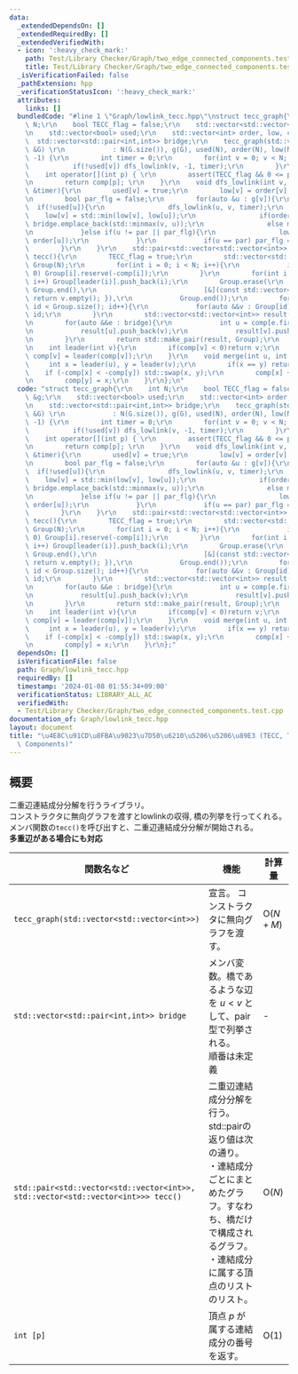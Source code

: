```yaml
---
data:
  _extendedDependsOn: []
  _extendedRequiredBy: []
  _extendedVerifiedWith:
  - icon: ':heavy_check_mark:'
    path: Test/Library Checker/Graph/two_edge_connected_components.test.cpp
    title: Test/Library Checker/Graph/two_edge_connected_components.test.cpp
  _isVerificationFailed: false
  _pathExtension: hpp
  _verificationStatusIcon: ':heavy_check_mark:'
  attributes:
    links: []
  bundledCode: "#line 1 \"Graph/lowlink_tecc.hpp\"\nstruct tecc_graph{\r\n    int\
    \ N;\r\n    bool TECC_flag = false;\r\n    std::vector<std::vector<int>> &g;\r\
    \n    std::vector<bool> used;\r\n    std::vector<int> order, low, comp;\r\n  \
    \  std::vector<std::pair<int,int>> bridge;\r\n    tecc_graph(std::vector<std::vector<int>>\
    \ &G) \r\n            : N(G.size()), g(G), used(N), order(N), low(N), comp(N,\
    \ -1) {\r\n        int timer = 0;\r\n        for(int v = 0; v < N; v++){\r\n \
    \           if(!used[v]) dfs_lowlink(v, -1, timer);\r\n        }\r\n    }\r\n\
    \    int operator[](int p) { \r\n        assert(TECC_flag && 0 <= p && p < N);\r\
    \n        return comp[p]; \r\n    }\r\n    void dfs_lowlink(int v, int par, int\
    \ &timer){\r\n        used[v] = true;\r\n        low[v] = order[v] = timer++;\r\
    \n        bool par_flg = false;\r\n        for(auto &u : g[v]){\r\n          \
    \  if(!used[u]){\r\n                dfs_lowlink(u, v, timer);\r\n            \
    \    low[v] = std::min(low[v], low[u]);\r\n                if(order[v] < low[u])\
    \ bridge.emplace_back(std::minmax(v, u));\r\n                else merge(u, v);\r\
    \n            }else if(u != par || par_flg){\r\n                low[v] = std::min(low[v],\
    \ order[u]);\r\n            }\r\n            if(u == par) par_flg = true;\r\n\
    \        }\r\n    }\r\n    std::pair<std::vector<std::vector<int>>, std::vector<std::vector<int>>>\
    \ tecc(){\r\n        TECC_flag = true;\r\n        std::vector<std::vector<int>>\
    \ Group(N);\r\n        for(int i = 0; i < N; i++){\r\n            if(comp[i] <\
    \ 0) Group[i].reserve(-comp[i]);\r\n        }\r\n        for(int i = 0; i < N;\
    \ i++) Group[leader(i)].push_back(i);\r\n        Group.erase(\r\n            std::remove_if(Group.begin(),\
    \ Group.end(),\r\n                           [&](const std::vector<int>& v) {\
    \ return v.empty(); }),\r\n            Group.end());\r\n        for(int id = 0;\
    \ id < Group.size(); id++){\r\n            for(auto &&v : Group[id]) comp[v] =\
    \ id;\r\n        }\r\n        std::vector<std::vector<int>> result(Group.size());\r\
    \n        for(auto &&e : bridge){\r\n            int u = comp[e.first], v = comp[e.second];\r\
    \n            result[u].push_back(v);\r\n            result[v].push_back(u);\r\
    \n        }\r\n        return std::make_pair(result, Group);\r\n    }\r\n    private:\r\
    \n    int leader(int v){\r\n        if(comp[v] < 0)return v;\r\n        return\
    \ comp[v] = leader(comp[v]);\r\n    }\r\n    void merge(int u, int v){\r\n   \
    \     int x = leader(u), y = leader(v);\r\n        if(x == y) return;\r\n    \
    \    if (-comp[x] < -comp[y]) std::swap(x, y);\r\n        comp[x] += comp[y];\r\
    \n        comp[y] = x;\r\n    }\r\n};\n"
  code: "struct tecc_graph{\r\n    int N;\r\n    bool TECC_flag = false;\r\n    std::vector<std::vector<int>>\
    \ &g;\r\n    std::vector<bool> used;\r\n    std::vector<int> order, low, comp;\r\
    \n    std::vector<std::pair<int,int>> bridge;\r\n    tecc_graph(std::vector<std::vector<int>>\
    \ &G) \r\n            : N(G.size()), g(G), used(N), order(N), low(N), comp(N,\
    \ -1) {\r\n        int timer = 0;\r\n        for(int v = 0; v < N; v++){\r\n \
    \           if(!used[v]) dfs_lowlink(v, -1, timer);\r\n        }\r\n    }\r\n\
    \    int operator[](int p) { \r\n        assert(TECC_flag && 0 <= p && p < N);\r\
    \n        return comp[p]; \r\n    }\r\n    void dfs_lowlink(int v, int par, int\
    \ &timer){\r\n        used[v] = true;\r\n        low[v] = order[v] = timer++;\r\
    \n        bool par_flg = false;\r\n        for(auto &u : g[v]){\r\n          \
    \  if(!used[u]){\r\n                dfs_lowlink(u, v, timer);\r\n            \
    \    low[v] = std::min(low[v], low[u]);\r\n                if(order[v] < low[u])\
    \ bridge.emplace_back(std::minmax(v, u));\r\n                else merge(u, v);\r\
    \n            }else if(u != par || par_flg){\r\n                low[v] = std::min(low[v],\
    \ order[u]);\r\n            }\r\n            if(u == par) par_flg = true;\r\n\
    \        }\r\n    }\r\n    std::pair<std::vector<std::vector<int>>, std::vector<std::vector<int>>>\
    \ tecc(){\r\n        TECC_flag = true;\r\n        std::vector<std::vector<int>>\
    \ Group(N);\r\n        for(int i = 0; i < N; i++){\r\n            if(comp[i] <\
    \ 0) Group[i].reserve(-comp[i]);\r\n        }\r\n        for(int i = 0; i < N;\
    \ i++) Group[leader(i)].push_back(i);\r\n        Group.erase(\r\n            std::remove_if(Group.begin(),\
    \ Group.end(),\r\n                           [&](const std::vector<int>& v) {\
    \ return v.empty(); }),\r\n            Group.end());\r\n        for(int id = 0;\
    \ id < Group.size(); id++){\r\n            for(auto &&v : Group[id]) comp[v] =\
    \ id;\r\n        }\r\n        std::vector<std::vector<int>> result(Group.size());\r\
    \n        for(auto &&e : bridge){\r\n            int u = comp[e.first], v = comp[e.second];\r\
    \n            result[u].push_back(v);\r\n            result[v].push_back(u);\r\
    \n        }\r\n        return std::make_pair(result, Group);\r\n    }\r\n    private:\r\
    \n    int leader(int v){\r\n        if(comp[v] < 0)return v;\r\n        return\
    \ comp[v] = leader(comp[v]);\r\n    }\r\n    void merge(int u, int v){\r\n   \
    \     int x = leader(u), y = leader(v);\r\n        if(x == y) return;\r\n    \
    \    if (-comp[x] < -comp[y]) std::swap(x, y);\r\n        comp[x] += comp[y];\r\
    \n        comp[y] = x;\r\n    }\r\n};"
  dependsOn: []
  isVerificationFile: false
  path: Graph/lowlink_tecc.hpp
  requiredBy: []
  timestamp: '2024-01-08 01:55:34+09:00'
  verificationStatus: LIBRARY_ALL_AC
  verifiedWith:
  - Test/Library Checker/Graph/two_edge_connected_components.test.cpp
documentation_of: Graph/lowlink_tecc.hpp
layout: document
title: "\u4E8C\u91CD\u8FBA\u9023\u7D50\u6210\u5206\u5206\u89E3 (TECC, Two-Edge-Connected\
  \ Components)"
---
```


## 概要
二重辺連結成分分解を行うライブラリ。<br>
コンストラクタに無向グラフを渡すとlowlinkの収得, 橋の列挙を行ってくれる。<br>
メンバ関数の`tecc()`を呼び出すと、二重辺連結成分分解が開始される。<br>
<b>多重辺がある場合にも対応</b><br>

| 関数名など   | 機能        | 計算量    |
| ------------|----------- | ------------- |
|`tecc_graph(std::vector<std::vector<int>>)`|宣言。 コンストラクタに無向グラフを渡す。 | $\text{O} (N+M)$ | 
|`std::vector<std::pair<int,int>> bridge`|メンバ変数。橋であるような辺を $u < v$ として、pair型で列挙される。<br>順番は未定義| - | 
|`std::pair<std::vector<std::vector<int>>,`<br>`std::vector<std::vector<int>>> tecc()`|二重辺連結成分分解を行う。std::pairの返り値は次の通り。<br>・連結成分ごとにまとめたグラフ。すなわち、橋だけで構成されるグラフ。<br>・連結成分に属する頂点のリストのリスト。| $\text{O} (N)$ |
|`int [p]`|頂点 $p$ が属する連結成分の番号を返す。|$\text{O} (1)$|
